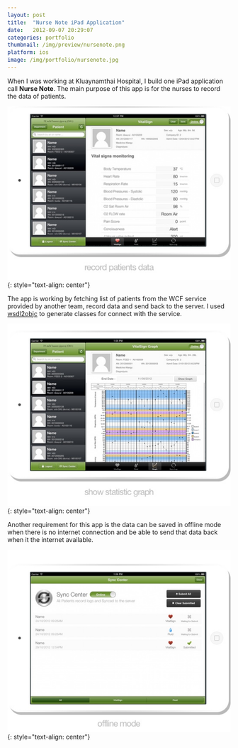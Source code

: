 ```yaml
---
layout: post
title:  "Nurse Note iPad Application"
date:   2012-09-07 20:29:07
categories: portfolio
thumbnail: /img/preview/nursenote.png
platform: ios
image: /img/portfolio/nursenote.jpg
---
```


When I was working at Kluaynamthai Hospital, I build one iPad application call **Nurse Note**. The main purpose of this app is for the nurses to record the data of patients.

![image](/img/portfolio/nursenote1.jpg)
{: style="text-align: center"}

The app is working by fetching list of patients from the WCF service provided by another team, record data and send back to the server. I used [wsdl2objc](https://code.google.com/p/wsdl2objc/) to generate classes for connect with the service.

![image](/img/portfolio/nursenote2.jpg)
{: style="text-align: center"}

Another requirement for this app is the data can be saved in offline mode when there is no internet connection and be able to send that data back when it the internet available.

![image](/img/portfolio/nursenote3.jpg)
{: style="text-align: center"}
